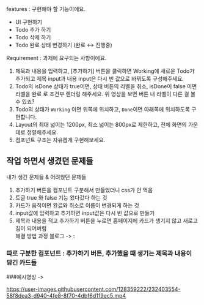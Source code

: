 features : 구현해야 할 기능이에요.

- UI 구현하기
- Todo 추가 하기
- Todo 삭제 하기
- Todo 완료 상태 변경하기 (완료 ↔ 진행중)

Requirement : 과제에 요구되는 사항이에요.
1. 제목과 내용을 입력하고, [추가하기] 버튼을 클릭하면 Working에 새로운 Todo가 추가되고 제목 input과 내용 input은 다시 빈 값으로 바뀌도록 구성해주세요.
2. Todo의 isDone 상태가 true이면, 상태 버튼의 라벨을 취소, isDone이 false 이면 라벨을 완료 로 조건부 렌더링 해주세요. 위 영상을 보면 버튼 내 라벨이 다른 걸 볼 수 있죠?
3. Todo의 상태가 `Working` 이면 위쪽에 위치하고, `Done`이면 아래쪽에 위치하도록 구현합니다.
4. Layout의 최대 넓이는 1200px, 최소 넓이는 800px로 제한하고, 전체 화면의 가운데로 정렬해주세요.
5. 컴포넌트 구조는 자유롭게 구현해보세요.

## 작업 하면서 생겼던 문제들
내가 생긴 문제들 & 어려웠던 문제들
1. 추가하기 버튼을 컴포넌트 구분해서 만들었더니 css가 안 먹음
2. 토글 true 와 false 기능 왔다갔다 하는 것
3. 카드가 움직이면 완료와 취소로 이름이 변경되게 하는 것
4. input값에 입력하고 추가하면 input값은 다시 빈 값으로 만들기
5. 제목과 내용을 적고 추가하기 버튼을 누르면 홈페이지에 카드가 생기지 않고 새로고침이 되어버림 <br>
해결 방법 과정 블로그 -> : 

### 따로 구분한 컴포넌트 : 추가하기 버튼, 추가했을 때 생기는 제목과 내용이 담긴 카드들

###예시영상
->

https://user-images.githubusercontent.com/128359222/232403554-58f8dea3-d940-4fe8-8f70-4dbf6d119ec5.mp4

